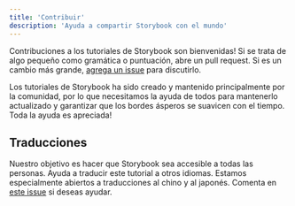 ```yaml
---
title: 'Contribuir'
description: 'Ayuda a compartir Storybook con el mundo'
---
```


Contribuciones a los tutoriales de Storybook son bienvenidas! Si se trata de algo pequeño como gramática o puntuación, abre un pull request. Si es un cambio más grande, [agrega un issue](https://github.com/chromaui/learnstorybook.com/issues) para discutirlo.

Los tutoriales de Storybook ha sido creado y mantenido principalmente por la comunidad, por lo que necesitamos la ayuda de todos para mantenerlo actualizado y garantizar que los bordes ásperos se suavicen con el tiempo. Toda la ayuda es apreciada!

## Traducciones

Nuestro objetivo es hacer que Storybook sea accesible a todas las personas. Ayuda a traducir este tutorial a otros idiomas. Estamos especialmente abiertos a traducciones al chino y al japonés. Comenta en [este issue](https://github.com/chromaui/learnstorybook.com/issues/3) si deseas ayudar.
